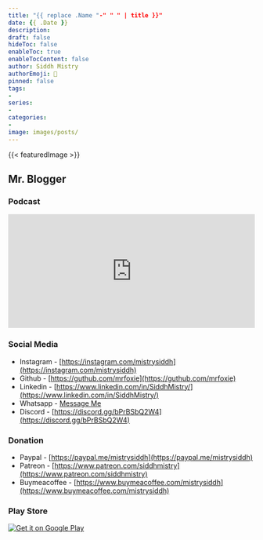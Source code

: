 ```yaml
---
title: "{{ replace .Name "-" " " | title }}"
date: {{ .Date }}
description: 
draft: false
hideToc: false
enableToc: true
enableTocContent: false
author: Siddh Mistry
authorEmoji: 🤯
pinned: false
tags:
- 
series:
-
categories:
- 
image: images/posts/
---
```

{{< featuredImage >}}









## Mr. Blogger

### Podcast

<iframe src="https://open.spotify.com/embed/show/6p14uYsO8NtWD8tM3wEd4o" width="100%" height="232" frameBorder="0" allowtransparency="true" allow="encrypted-media"></iframe>

### Social Media

- Instagram - [https://instagram.com/mistrysiddh](https://instagram.com/mistrysiddh)
- Github - [https://guthub.com/mrfoxie](https://guthub.com/mrfoxie)
- Linkedin - [https://www.linkedin.com/in/SiddhMistry/](https://www.linkedin.com/in/SiddhMistry/)
- Whatsapp - [Message Me](https://api.whatsapp.com/send?phone=916355040470&text=http%3A%2F%2Fmistrysiddh.tk%2F)
- Discord - [https://discord.gg/bPrBSbQ2W4](https://discord.gg/bPrBSbQ2W4)

### Donation

- Paypal - [https://paypal.me/mistrysiddh](https://paypal.me/mistrysiddh)
- Patreon - [https://www.patreon.com/siddhmistry](https://www.patreon.com/siddhmistry)
- Buymeacoffee - [https://www.buymeacoffee.com/mistrysiddh](https://www.buymeacoffee.com/mistrysiddh)

### Play Store

[![Get it on Google Play](https://play.google.com/intl/en_us/badges/static/images/badges/en_badge_web_generic.png)](https://bit.ly/2Vch9gi)

